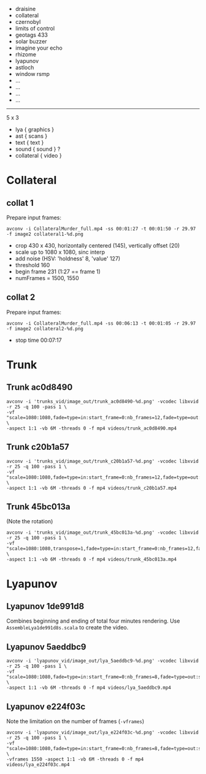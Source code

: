 - draisine
- collateral
- czernobyl
- limits of control
- geotags 433
- solar buzzer
- imagine your echo
- rhizome
- lyapunov
- astloch
- window rsmp
- ...
- ...
- ...
- ...

-----

5 x 3
- lya        { graphics }
- ast        { scans    }
- text       { text     }
- sound      { sound    } ?
- collateral { video    }

# Collateral

## collat 1

Prepare input frames:

    avconv -i CollateralMurder_full.mp4 -ss 00:01:27 -t 00:01:50 -r 29.97 -f image2 collateral1-%d.png

- crop 430 x 430, horizontally centered (145), vertically offset (20)
- scale up to 1080 x 1080, sinc interp
- add noise (HSV: 'holdness' 8, 'value' 127)
- threshold 160
- begin frame 231 (1:27 == frame 1)
- numFrames = 1500, 1550

## collat 2

Prepare input frames:

    avconv -i CollateralMurder_full.mp4 -ss 00:06:13 -t 00:01:05 -r 29.97 -f image2 collateral2-%d.png

- stop time 00:07:17

# Trunk

## Trunk ac0d8490

    avconv -i 'trunks_vid/image_out/trunk_ac0d8490-%d.png' -vcodec libxvid -r 25 -q 100 -pass 1 \
    -vf "scale=1080:1080,fade=type=in:start_frame=0:nb_frames=12,fade=type=out:start_frame=1525:nb_frames=25" \
    -aspect 1:1 -vb 6M -threads 0 -f mp4 videos/trunk_ac0d8490.mp4

## Trunk c20b1a57

    avconv -i 'trunks_vid/image_out/trunk_c20b1a57-%d.png' -vcodec libxvid -r 25 -q 100 -pass 1 \
    -vf "scale=1080:1080,fade=type=in:start_frame=0:nb_frames=12,fade=type=out:start_frame=1525:nb_frames=25" \
    -aspect 1:1 -vb 6M -threads 0 -f mp4 videos/trunk_c20b1a57.mp4

## Trunk 45bc013a

(Note the rotation)

    avconv -i 'trunks_vid/image_out/trunk_45bc013a-%d.png' -vcodec libxvid -r 25 -q 100 -pass 1 \
    -vf "scale=1080:1080,transpose=1,fade=type=in:start_frame=0:nb_frames=12,fade=type=out:start_frame=1525:nb_frames=25" \
    -aspect 1:1 -vb 6M -threads 0 -f mp4 videos/trunk_45bc013a.mp4

# Lyapunov

## Lyapunov 1de991d8

Combines beginning and ending of total four minutes rendering. Use `AssembleLya1de991d8s.scala` to  create the video.

## Lyapunov 5aeddbc9

    avconv -i 'lyapunov_vid/image_out/lya_5aeddbc9-%d.png' -vcodec libxvid -r 25 -q 100 -pass 1 \
    -vf "scale=1080:1080,fade=type=in:start_frame=0:nb_frames=8,fade=type=out:start_frame=1525:nb_frames=25" \
    -aspect 1:1 -vb 6M -threads 0 -f mp4 videos/lya_5aeddbc9.mp4

## Lyapunov e224f03c

Note the limitation on the number of frames (`-vframes`)

    avconv -i 'lyapunov_vid/image_out/lya_e224f03c-%d.png' -vcodec libxvid -r 25 -q 100 -pass 1 \
    -vf "scale=1080:1080,fade=type=in:start_frame=0:nb_frames=8,fade=type=out:start_frame=1525:nb_frames=25" \
    -vframes 1550 -aspect 1:1 -vb 6M -threads 0 -f mp4 videos/lya_e224f03c.mp4
